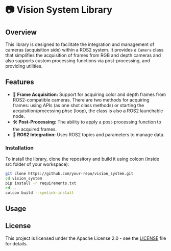 # 📷 Vision System Library

## Overview

This library is designed to facilitate the integration and management of cameras (acquisition side) within a ROS2 system. It provides a `Camera` class that simplifies the acquisition of frames from RGB and depth cameras and also supports custom processing functions via post-processing, and providing utilities.

## Features

- 🎥 **Frame Acquisition:** Support for acquiring color and depth frames from ROS2-compatible cameras. There are two methods for acquiring frames: using APIs (as one shot class methods) or starting the acquisition/processing phse (loop), the class is also a ROS2 launchable node.
- 🛠️ **Post-Processing:** The ability to apply a post-processing function to the acquired frames.
- 🔧 **ROS2 Integration:** Uses ROS2 topics and parameters to manage data.

### Installation

To install the library, clone the repository and build it using colcon (inside src folder of your workspace):

```bash
git clone https://github.com/your-repo/vision_system.git
cd vision_system
pip install -r requirements.txt
cd ..
colcon build --symlink-install
```

## Usage

## License

This project is licensed under the Apache License 2.0 - see the [LICENSE](https://github.com/SamueleSandrini/vision_system/blob/main/LICENSE) file for details.